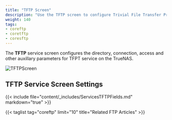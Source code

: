```yaml
---
title: "TFTP Screen"
description: "Use the TFTP screen to configure Trivial File Transfer Protocol (TFTP) and related service options on your TrueNAS"
weight: 140
tags:
- coreftp
- coretftp
- coresftp
---
```


The **TFTP** service screen configures the directory, connection, access and other auxillary parameters for TFPT service on the TrueNAS.

![TFTPScreen](/images/CORE/13.0/TFTPScreen.png "TFTO Service Options")

## TFTP Service Screen Settings

{{< include file="content/_includes/ServicesTFTPFields.md" markdown="true" >}}

{{< taglist tag="coreftp" limit="10" title="Related FTP Articles" >}}
